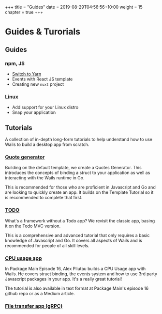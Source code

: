 +++
title = "Guides"
date = 2019-08-29T04:56:56+10:00
weight = 15
chapter = true
+++

# Guides & Turorials

## Guides

### npm, JS
* [Switch to Yarn]({{}})
* Events with React JS template
* Creating new `nuxt` project

### Linux
* Add support for your Linux distro
* Snap your application

## Tutorials

A collection of in-depth long-form tutorials to help understand how to use Wails to build a desktop app from scratch. 

### [Quote generator]({{}})

Building on the default template, we create a Quotes Generator. This introduces the concepts of binding a struct to your application as well as interacting with the Wails runtime in Go.

This is recommended for those who are proficient in Javascript and Go and are looking to quickly create an app. It builds on the Template Tutorial so it is recommended to complete that first.

### [TODO]({{}})

What's a framework without a Todo app? We revisit the classic app, basing it on the Todo MVC version.

This is a comprehensive and advanced tutorial that only requires a basic knowledge of Javascript and Go. It covers all aspects of Wails and is recommended for people of all skill levels.

### [CPU usage app]({{}})

In Package Main Episode 16, Alex Pliutau builds a CPU Usage app with Wails. He covers struct binding, the events system and how to use 3rd party Javascript packages in your app. It's a really great tutorial!

The tutorial is also available in text format at Package Main's episode 16 github repo or as a Medium article.

### [File transfer app (gRPC)]({{}})
